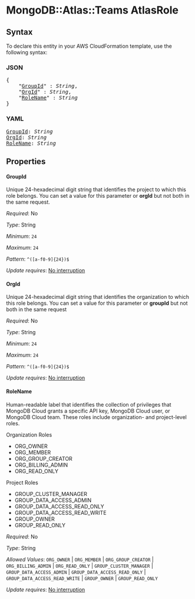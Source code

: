 # MongoDB::Atlas::Teams AtlasRole

## Syntax

To declare this entity in your AWS CloudFormation template, use the following syntax:

### JSON

<pre>
{
    "<a href="#groupid" title="GroupId">GroupId</a>" : <i>String</i>,
    "<a href="#orgid" title="OrgId">OrgId</a>" : <i>String</i>,
    "<a href="#rolename" title="RoleName">RoleName</a>" : <i>String</i>
}
</pre>

### YAML

<pre>
<a href="#groupid" title="GroupId">GroupId</a>: <i>String</i>
<a href="#orgid" title="OrgId">OrgId</a>: <i>String</i>
<a href="#rolename" title="RoleName">RoleName</a>: <i>String</i>
</pre>

## Properties

#### GroupId

Unique 24-hexadecimal digit string that identifies the project to which this role belongs. You can set a value for this parameter or **orgId** but not both in the same request.

_Required_: No

_Type_: String

_Minimum_: <code>24</code>

_Maximum_: <code>24</code>

_Pattern_: <code>^([a-f0-9]{24})$</code>

_Update requires_: [No interruption](https://docs.aws.amazon.com/AWSCloudFormation/latest/UserGuide/using-cfn-updating-stacks-update-behaviors.html#update-no-interrupt)

#### OrgId

Unique 24-hexadecimal digit string that identifies the organization to which this role belongs. You can set a value for this parameter or **groupId** but not both in the same request

_Required_: No

_Type_: String

_Minimum_: <code>24</code>

_Maximum_: <code>24</code>

_Pattern_: <code>^([a-f0-9]{24})$</code>

_Update requires_: [No interruption](https://docs.aws.amazon.com/AWSCloudFormation/latest/UserGuide/using-cfn-updating-stacks-update-behaviors.html#update-no-interrupt)

#### RoleName

Human-readable label that identifies the collection of privileges that MongoDB Cloud grants a specific API key, MongoDB Cloud user, or MongoDB Cloud team. These roles include organization- and project-level roles.

Organization Roles

* ORG_OWNER
* ORG_MEMBER
* ORG_GROUP_CREATOR
* ORG_BILLING_ADMIN
* ORG_READ_ONLY

Project Roles

* GROUP_CLUSTER_MANAGER
* GROUP_DATA_ACCESS_ADMIN
* GROUP_DATA_ACCESS_READ_ONLY
* GROUP_DATA_ACCESS_READ_WRITE
* GROUP_OWNER
* GROUP_READ_ONLY



_Required_: No

_Type_: String

_Allowed Values_: <code>ORG_OWNER</code> | <code>ORG_MEMBER</code> | <code>ORG_GROUP_CREATOR</code> | <code>ORG_BILLING_ADMIN</code> | <code>ORG_READ_ONLY</code> | <code>GROUP_CLUSTER_MANAGER</code> | <code>GROUP_DATA_ACCESS_ADMIN</code> | <code>GROUP_DATA_ACCESS_READ_ONLY</code> | <code>GROUP_DATA_ACCESS_READ_WRITE</code> | <code>GROUP_OWNER</code> | <code>GROUP_READ_ONLY</code>

_Update requires_: [No interruption](https://docs.aws.amazon.com/AWSCloudFormation/latest/UserGuide/using-cfn-updating-stacks-update-behaviors.html#update-no-interrupt)

